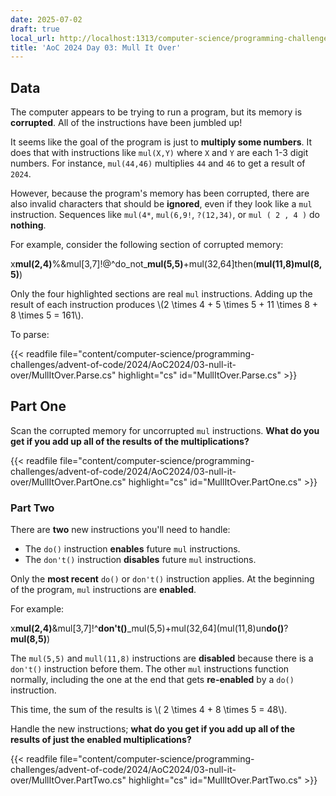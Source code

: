 ```yaml
---
date: 2025-07-02
draft: true
local_url: http://localhost:1313/computer-science/programming-challenges/advent-of-code/2024/AoC2024/03-null-it-over/03-mull-it-over/
title: 'AoC 2024 Day 03: Mull It Over'
---
```


## Data

The computer appears to be trying to run a program, but its memory is
**corrupted**. All of the instructions have been jumbled up!

It seems like the goal of the program is just to **multiply some numbers**. It
does that with instructions like `mul(X,Y)` where `X` and `Y` are each 1-3
digit numbers. For instance, `mul(44,46)` multiplies `44` and `46` to get a
result of `2024`.

However, because the program's memory has been corrupted, there are also invalid
characters that should be **ignored**, even if they look like a `mul`
instruction. Sequences like `mul(4*`, `mul(6,9!`, `?(12,34)`, or `mul ( 2 , 4 )`
do **nothing**.

For example, consider the following section of corrupted memory:

x**mul(2,4)**%&mul[3,7]!@^do\_not\_**mul(5,5)**+mul(32,64]then(**mul(11,8)mul(8,5)**)

Only the four highlighted sections are real `mul` instructions. Adding up the
result of each instruction produces \\(2 \times 4 + 5 \times 5 + 11 \times 8 + 8
\times 5 = 161\\).

To parse:

{{< readfile
  file="content/computer-science/programming-challenges/advent-of-code/2024/AoC2024/03-null-it-over/MullItOver.Parse.cs"
  highlight="cs"
  id="MullItOver.Parse.cs" >}}

## Part One

Scan the corrupted memory for uncorrupted `mul` instructions. **What do you get
if you add up all of the results of the multiplications?**

{{< readfile
  file="content/computer-science/programming-challenges/advent-of-code/2024/AoC2024/03-null-it-over/MullItOver.PartOne.cs"
  highlight="cs"
  id="MullItOver.PartOne.cs" >}}

### Part Two

There are **two** new instructions you'll need to handle:

* The `do()` instruction **enables** future `mul` instructions.
* The `don't()` instruction **disables** future `mul` instructions.

Only the **most recent** `do()` or `don't()` instruction applies. At the
beginning of the program, `mul` instructions are **enabled**.

For example:

x**mul(2,4)**&mul[3,7]!^**don't()**_mul(5,5)+mul(32,64](mul(11,8)un**do()**?**mul(8,5)**)

The `mul(5,5)` and `mull(11,8)` instructions are **disabled** because there is a
`don't()` instruction before them. The other `mul` instructions function
normally, including the one at the end that gets **re-enabled** by a `do()`
instruction.

This time, the sum of the results is \\( 2 \times 4 + 8 \times 5 = 48\\).

Handle the new instructions; **what do you get if you add up all of the results
of just the enabled multiplications?**

{{< readfile
  file="content/computer-science/programming-challenges/advent-of-code/2024/AoC2024/03-null-it-over/MullItOver.PartTwo.cs"
  highlight="cs"
  id="MullItOver.PartTwo.cs" >}}
